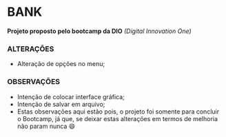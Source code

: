 # BANK

**Projeto proposto pelo bootcamp da DIO** *(Digital Innovation One)*

### 

### ALTERAÇÕES

- Alteração de opções no menu;

### 

### OBSERVAÇÕES

- Intenção de colocar interface gráfica;
- Intenção de salvar em arquivo;
- Estas observações aqui estão pois, o projeto foi somente para concluir o Bootcamp, já que, se deixar estas alterações em termos de melhoria não param nunca :smile: